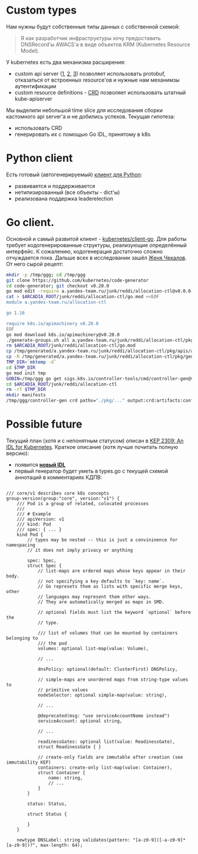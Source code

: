 # Custom types
Нам нужны будут собственные типы данных с собственной схемой:
>Я как разработчик инфраструктуры хочу предоставить DNSRecord'ы AWACS'а в виде объектов KRM (Kubernetes Resource Model).


У kubernetes есть два механизма расширения:
  * custom api server ([1](https://github.com/kubernetes/apiserver), [2](https://github.com/kubernetes/sample-apiserver), [3](https://github.com/kubernetes-sigs/apiserver-builder-alpha))
  позволяет использовать protobuf, отказаться от встроенных resource'ов и нужные нам механимзы аутентификации
  * custom resource definitions - [CRD](https://kubernetes.io/docs/concepts/extend-kubernetes/api-extension/custom-resources/)
  позволяет использовать штатный kube-apiserver

Мы выделили небольшой time slice для исследования сборки кастомного api server'а и не добились успехов. Текущая гипотеза:
  * использовать CRD
  * генерировать их с помощью Go IDL, принятому в k8s

# Python client
Есть готовый (автогенерируемый) [клиент для Python](https://github.com/kubernetes-client/python):
  * развивается и поддерживается
  * нетипизированный (все объекты - dict'ы)
  * реализована поддержка leaderelection

# Go client.
Основной и самый развитой клиент - [kubernetes/client-go](https://github.com/kubernetes/client-go/). Для работы требует кодогенерированные структуры, реализующие определённый интерфейс. К сожалению, кодогенерация достаточно сложно отчуждается пока. Дальше всех в исследовании зашёл [Женя Чекалов](https://staff.yandex-team.ru/reddi). От него сырой рецепт:
```bash
mkdir -p /tmp/ggg; cd /tmp/ggg
git clone https://github.com/kubernetes/code-generator
cd code-generator; git checkout v0.20.0
go mod edit -require a.yandex-team.ru/junk/reddi/allocation-ctl@v0.0.0-local -replace=a.yandex-team.ru/junk/reddi/allocation-ctl=`realpath --relative-to=. $ARCADIA_ROOT`/junk/reddi/allocation-ctl
cat > $ARCADIA_ROOT/junk/reddi/allocation-ctl/go.mod <<EOF
module a.yandex-team.ru/allocation-ctl

go 1.16

require k8s.io/apimachinery v0.20.0
EOF
go mod download k8s.io/apimachinery@v0.20.0
./generate-groups.sh all a.yandex-team.ru/junk/reddi/allocation-ctl/pkg/generated a.yandex-team.ru/junk/reddi/allocation-ctl/pkg/apis allocationctl:v1alpha1 --go-header-file ./hack/boilerplate.go.txt  --output-base /tmp/generated/
rm $ARCADIA_ROOT/junk/reddi/allocation-ctl/go.mod
cp /tmp/generated/a.yandex-team.ru/junk/reddi/allocation-ctl/pkg/apis/allocationctl/v1alpha1/zz_generated.deepcopy.go $ARCADIA_ROOT/junk/reddi/allocation-ctl/pkg/apis/allocationctl/v1alpha1/
cp -R /tmp/generated/a.yandex-team.ru/junk/reddi/allocation-ctl/pkg/generated $ARCADIA_ROOT/junk/reddi/allocation-ctl/pkg
TMP_DIR=`mktemp -d`
cd $TMP_DIR
go mod init tmp
GOBIN=/tmp/ggg go get sigs.k8s.io/controller-tools/cmd/controller-gen@v0.4.1
cd $ARCADIA_ROOT/junk/reddi/allocation-ctl
rm -rf $TMP_DIR
mkdir manifests
/tmp/ggg/controller-gen crd paths="./pkg/..." output:crd:artifacts:config=./manifests

```

# Possible future
Текущий план (хотя и с непонятным статусом) описан в [KEP 2309: An IDL for Kubernetes](https://github.com/kubernetes/enhancements/pull/2310). Краткое описание (хотя лучше почитать полную версию):
  * появится **[новый IDL](https://github.com/DirectXMan12/idl/)**
  * первый генератор будет уметь в types.gо c текущей схемой аннотаций в комментариях
КДПВ:
```

/// core/v1 describes core k8s concepts
group-version(group:"core", version:"v1") {
    /// Pod is a group of related, colocated processes
    ///
    /// # Example
    /// apiVersion: v1
    /// kind: Pod
    /// spec: { ... }
    kind Pod {
        // types may be nested -- this is just a convininence for namespacing
        // it does not imply privacy or anything

        spec: Spec,
        struct Spec {
            // list-maps are ordered maps whose keys appear in their body.
            // not specifying a key defaults to `key: name`.
            // Go represets them as lists with specific merge keys, other
            // languages may represent them other ways.
            // They are automatically merged as maps in SMD.

            // optional fields must list the keyword `optional` before the
            // type.

            /// list of volumes that can be mounted by containers belonging to
            /// the pod
            volumes: optional list-map(value: Volume),

            // ...

            dnsPolicy: optional(default: ClusterFirst) DNSPolicy,

            // simple-maps are unordered maps from string-type values to
            // primitive values
            nodeSelector: optional simple-map(value: string),

            // ...

            @deprecated(msg: "use serviceAccountName instead")
            serviceAccount: optional string,

            // ...

            readinessGates: optional list(value: ReadinessGate),
            struct ReadinessGate { }

            // create-only fields are immutable after creation (see immutability KEP)
            containers: create-only list-map(value: Container),
            struct Container {
                name: string,
                // ...
            }
        }

        status: Status,

        struct Status {

        }
    }

    newtype DNSLabel: string validates(pattern: "[a-z0-9]([-a-z0-9]*[a-z0-9])?", max-length: 64);

```
